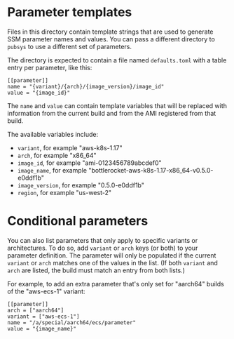 # Parameter templates

Files in this directory contain template strings that are used to generate SSM parameter names and values.
You can pass a different directory to `pubsys` to use a different set of parameters.

The directory is expected to contain a file named `defaults.toml` with a table entry per parameter, like this:

```
[[parameter]]
name = "{variant}/{arch}/{image_version}/image_id"
value = "{image_id}"
```

The `name` and `value` can contain template variables that will be replaced with information from the current build and from the AMI registered from that build.

The available variables include:
* `variant`, for example "aws-k8s-1.17"
* `arch`, for example "x86_64"
* `image_id`, for example "ami-0123456789abcdef0"
* `image_name`, for example "bottlerocket-aws-k8s-1.17-x86_64-v0.5.0-e0ddf1b"
* `image_version`, for example "0.5.0-e0ddf1b"
* `region`, for example "us-west-2"

# Conditional parameters

You can also list parameters that only apply to specific variants or architectures.
To do so, add `variant` or `arch` keys (or both) to your parameter definition.
The parameter will only be populated if the current `variant` or `arch` matches one of the values in the list.
(If both `variant` and `arch` are listed, the build must match an entry from both lists.)

For example, to add an extra parameter that's only set for "aarch64" builds of the "aws-ecs-1" variant:
```
[[parameter]]
arch = ["aarch64"]
variant = ["aws-ecs-1"]
name = "/a/special/aarch64/ecs/parameter"
value = "{image_name}"
```
